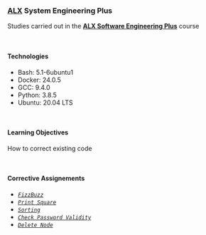 ### [ALX](https://www.alxafrica.com/) System Engineering Plus

Studies carried out in the **[ALX Software Engineering Plus](https://www.alxafrica.com/software-engineering-plus/)** course

<br />

#### Technologies

* Bash:     5.1-6ubuntu1
* Docker:   24.0.5
* GCC:      9.4.0
* Python:   3.8.5
* Ubuntu:   20.04 LTS

<br />

#### Learning Objectives

How to correct existing code

<br />

#### Corrective Assignements

* _[`FizzBuzz`](0-fizzbuzz.py)_
* _[`Print Square`](1-print_square.js)_
* _[`Sorting`](2-sort.rb)_
* _[`Check Password Validity`](3-user.py)_
* _[`Delete Node`](4-delete_dnodeint/lists.h)_

<br />

